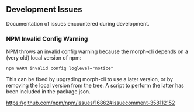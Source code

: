 ## Development Issues

Documentation of issues encountered during development.

### NPM Invalid Config Warning

NPM throws an invalid config warning because the morph-cli depends on a (very old) local version of npm:

`npm WARN invalid config loglevel="notice"`

This can be fixed by upgrading morph-cli to use a later version, or by removing the local version from the tree.  A script to perform the latter has been included in the package.json.

https://github.com/npm/npm/issues/16862#issuecomment-358112152